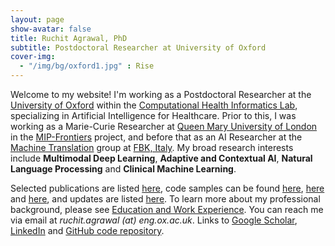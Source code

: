 ```yaml
---
layout: page
show-avatar: false
title: Ruchit Agrawal, PhD
subtitle: Postdoctoral Researcher at University of Oxford
cover-img: 
  - "/img/bg/oxford1.jpg" : Rise
---
```


Welcome to my website! I'm working as a Postdoctoral Researcher at the [University of Oxford](https://www.ox.ac.uk/) within the [Computational Health Informatics Lab](https://eng.ox.ac.uk/chi/), specializing in Artificial Intelligence for Healthcare. Prior to this, I was working as a Marie-Curie Researcher at [Queen Mary University of London](https://www.qmul.ac.uk/) in the [MIP-Frontiers](https://mip-frontiers.eu/) project, and before that as an AI Researcher at the [Machine Translation](https://ict.fbk.eu/units/hlt-mt/) group at [FBK, Italy](https://www.fbk.eu/en/). My broad research interests include **Multimodal Deep Learning**, **Adaptive and Contextual AI**, **Natural Language Processing** and **Clinical Machine Learning**. 

Selected publications are listed [here](/publications), code samples can be found [here](https://nbviewer.org/github/rragrawal/Deep-Learning-on-Chest-X-rays/blob/main/classifyLocalizeAttention.ipynb), [here](https://nbviewer.org/github/rragrawal/Deep-Learning-on-Chest-X-rays/blob/main/medicalImageCaptioning.ipynb) and [here](https://nbviewer.org/github/rragrawal/multimodalAlignment/blob/main/multiModalAlignment.ipynb), and updates are listed [here](/news). To learn more about my professional background, please see [Education and Work Experience](/background). 
You can reach me via email at _ruchit.agrawal (at) eng.ox.ac.uk_. Links to [Google Scholar](https://scholar.google.com/citations?user=2txekSkAAAAJ&hl=en), [LinkedIn](https://www.linkedin.com/in/ruchit-agrawal-824930220/) and [GitHub code repository](https://github.com/rragrawal).
